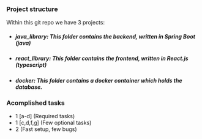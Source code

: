### Project structure

Within this git repo we have 3 projects:

- ##### java_library: This folder contains the backend, written in Spring Boot (java) 
- ##### react_library: This folder contains the frontend, written in React.js (typescript)
- ##### docker: This folder contains a docker container which holds the database.

### Acomplished tasks
- 1 [a-d] (Required tasks)
- 1 [c,d,f,g] (Few optional tasks)
- 2 (Fast setup, few bugs)